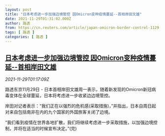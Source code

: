 ```yaml
---
layout: post
title: "日本考虑进一步加强边境管控 因Omicron变种疫情蔓延--首相岸田文雄"
date: 2021-11-29T01:31:02.000Z
author: 路透
from: https://cn.reuters.com/article/japan-omicron-border-control-1129-idCNKBS2IE033
tags: [ 路透 ]
categories: [ 路透 ]
---
```

<!--1638149462000-->
[日本考虑进一步加强边境管控 因Omicron变种疫情蔓延--首相岸田文雄](https://cn.reuters.com/article/japan-omicron-border-control-1129-idCNKBS2IE033)
------

<div>
<div><i>2021-11-29T01:17:09Z</i></div><p>路透东京11月29日 - 日本首相岸田文雄周一表示，随着新发现的Omicron新冠病毒变体在全球蔓延，日本将考虑进一步收紧边边境管控。</p><p>岸田对记者表示：“我们正在以强烈的危机感(采取措施)，”并指出，日本自周日起对来自包括南非在内的九个国家的外国旅客关闭了边境。</p><p>“我们看到疫情在世界各地扩散，我们将继续考虑进一步采取措施，以加强边境控制，并将在适当的时候宣布决定。”(完)</p>
</div>
